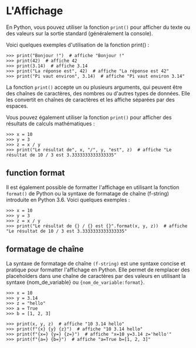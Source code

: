 # L'Affichage
En Python, vous pouvez utiliser la fonction `print()` pour afficher du texte ou des valeurs sur la sortie standard (généralement la console).

Voici quelques exemples d'utilisation de la fonction print() :
```
>>> print("Bonjour !")  # affiche "Bonjour !"
>>> print(42)  # affiche 42
>>> print(3.14)  # affiche 3.14
>>> print("La réponse est", 42)  # affiche "La réponse est 42"
>>> print("Pi vaut environ", 3.14)  # affiche "Pi vaut environ 3.14"
```

La fonction `print()` accepte un ou plusieurs arguments, qui peuvent être des chaînes de caractères, des nombres ou d'autres types de données. Elle les convertit en chaînes de caractères et les affiche séparées par des espaces.

Vous pouvez également utiliser la fonction `print()` pour afficher des résultats de calculs mathématiques :
```
>>> x = 10
>>> y = 3
>>> z = x / y
>>> print("Le résultat de", x, "/", y, "est", z)  # affiche "Le résultat de 10 / 3 est 3.3333333333333335"
```

## function format
Il est également possible de formatter l'affichage en utilisant la fonction `format()` de Python ou la syntaxe de formatage de chaîne (f-string) introduite en Python 3.6. Voici quelques exemples :
```
>>> x = 10
>>> y = 3
>>> z = x / y
>>> print("Le résultat de {} / {} est {}".format(x, y, z))  # affiche "Le résultat de 10 / 3 est 3.3333333333333335"
```

## formatage de chaîne
La syntaxe de formatage de chaîne `(f-string)` est une syntaxe concise et pratique pour formatter l'affichage en Python. Elle permet de remplacer des placeholders dans une chaîne de caractères par des valeurs en utilisant la syntaxe {nom_de_variable} ou `{nom_de_variable:format}`.
```
>>> x = 10
>>> y = 3.14
>>> z = "hello"
>>> a = True
>>> b = [1, 2, 3]

>>> print(x, y, z)  # affiche "10 3.14 hello"
>>> print(f"{x} {y} {z}")  # affiche "10 3.14 hello"
>>> print(f"{x=} {y=} {z=}")  # affiche "x=10 y=3.14 z='hello'"
>>> print(f"{a=} {b=}")  # affiche "a=True b=[1, 2, 3]"
```
